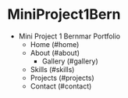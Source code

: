 # MiniProject1Bern
- Mini Project 1 Bernmar Portfolio
  - Home (#home)
  - About (#about)
    - Gallery (#gallery)
  - Skills (#skills)
  - Projects (#projects)
  - Contact (#contact)
